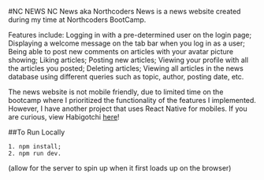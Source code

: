 #NC NEWS
NC News aka Northcoders News is a news website created during my time at Northcoders BootCamp.

Features include: 
Logging in with a pre-determined user on the login page;
Displaying a welcome message on the tab bar when you log in as a user;
Being able to post new comments on articles with your avatar picture showing;
Liking articles;
Posting new articles;
Viewing your profile with all the articles you posted;
Deleting articles;
Viewing all articles in the news database using different queries such as topic, author, posting date, etc.

The news website is not mobile friendly, due to limited time on the bootcamp where I prioritized the functionality of the features I implemented. However, I have another project that uses React Native for mobiles. If you are curious, view Habigotchi [here](https://github.com/dublino8576/habigotchi-front-end)!

##To Run Locally
```
1. npm install;
2. npm run dev.
```
(allow for the server to spin up when it first loads up on the browser)
